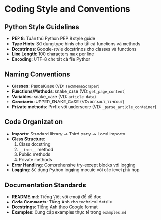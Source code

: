 # Coding Style and Conventions

## Python Style Guidelines
- **PEP 8**: Tuân thủ Python PEP 8 style guide
- **Type Hints**: Sử dụng type hints cho tất cả functions và methods
- **Docstrings**: Google-style docstrings cho classes và functions
- **Line Length**: 100 characters max per line
- **Encoding**: UTF-8 cho tất cả file Python

## Naming Conventions
- **Classes**: PascalCase (VD: `TechmemeScraper`)
- **Functions/Methods**: snake_case (VD: `get_page_content`)
- **Variables**: snake_case (VD: `article_data`)
- **Constants**: UPPER_SNAKE_CASE (VD: `DEFAULT_TIMEOUT`)
- **Private methods**: Prefix với underscore (VD: `_parse_article_container`)

## Code Organization
- **Imports**: Standard library → Third party → Local imports
- **Class Structure**: 
  1. Class docstring
  2. `__init__` method
  3. Public methods
  4. Private methods
- **Error Handling**: Comprehensive try-except blocks với logging
- **Logging**: Sử dụng Python logging module với các level phù hợp

## Documentation Standards
- **README.md**: Tiếng Việt với emoji để dễ đọc
- **Code Comments**: Tiếng Anh cho technical details
- **Docstrings**: Tiếng Anh theo Google format
- **Examples**: Cung cấp examples thực tế trong `examples.md`
